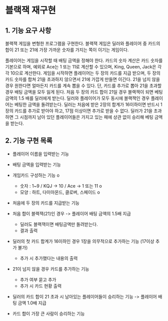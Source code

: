 블랙잭 재구현
=====

## 1. 기능 요구 사항
블랙잭 게임을 변형한 프로그램을 구현한다. 블랙잭 게임은 딜러와 플레이어 중 카드의 합이 21 또는 21에 가장 가까운 숫자를 가지는 쪽이
이기는 게임이다.

플레이어는 게임을 시작할 때 배팅 금액을 정해야 한다.
카드의 숫자 계산은 카드 숫자를 기본으로 하며, 예외로 Ace는 1 또는 11로 계산할 수 있으며, King, Queen, Jack은 각각 10으로 계산한다.
게임을 시작하면 플레이어는 두 장의 카드를 지급 받으며, 두 장의 카드 숫자를 합쳐 21을 초과하지 않으면서 21에 가깝게 만들면 이긴다. 
21을 넘지 않을 경우 원한다면 얼마든지 카드를 계속 뽑을 수 있다. 단, 카드를 추가로 뽑아 21을 초과할 경우 배팅 금액을 모두 잃게 된다.
처음 두 장의 카드 합이 21일 경우 블랙잭이 되면 베팅 금액의 1.5 배를 딜러에게 받는다. 
딜러와 플레이어가 모두 동시에 블랙잭인 경우 플레이어는 베팅한 금액을 돌려받는다.
딜러는 처음에 받은 2장의 합계가 16이하이면 반드시 1장의 카드를 추가로 받아야 하고, 17점 이상이면 추가로 받을 수 없다. 
딜러가 21을 초과하면 그 시점까지 남아 있던 플레이어들은 가지고 있는 패에 상관 없이 승리해 베팅 금액을 받는다.

## 2. 기능 구현 목록
- 플레이어 이름을 입력받는 기능
- 배팅 금액을 입력받는 기능

- 개임카드 구성하는 기능 o
  - 숫자 : 1~9 / KQJ -> 10 / Ace -> 1 또는 11 o
  - 모양 : 하트, 다이아몬드, 클로버, 스페이드 o

- 처음에 두 장의 카드를 지급받는 기능

- 처음 합이 블랙잭(21)인 경우 -> 플레이어 배팅 금액의 1.5배 지급
  - 딜러도 블랙잭이면 배팅금액만 돌려받는다.
  - 결과 출력

- 딜러의 첫 카드 합계가 16이하인 경우 1장을 의무적으로 추가하는 기능 (17이상 추가 불가)
  - 추가 시 추가했다는 내용의 출력

- 21이 넘지 않을 경우 카드를 추가하는 기능
  - 추가 여부 묻고 추가
  - 추가 시 카드 현황 출력

- 딜러의 카드 합이 21 초과 시 남아있는 플레이어들이 승리하는 기능 -> 플레이어 배팅 금액 1.0배 지급
- 카드 합이 가장 큰 사람이 승리하는 기능
